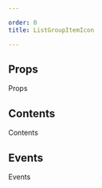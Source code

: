 ```yaml
---

order: 0
title: ListGroupItemIcon

---
```

 
## Props
 
Props
 
## Contents
 
Contents
 
## Events
 
Events
 
